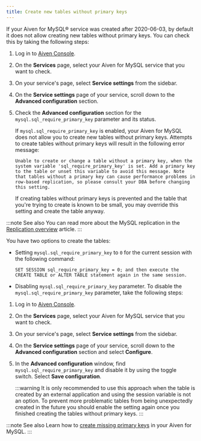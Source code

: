 ```yaml
---
title: Create new tables without primary keys
---
```


If your Aiven for MySQL® service was created after 2020-06-03, by
default it does not allow creating new tables without primary keys. You
can check this by taking the following steps:

1.  Log in to [Aiven Console](https://console.aiven.io/).

2.  On the **Services** page, select your Aiven for MySQL service that
    you want to check.

3.  On your service\'s page, select **Service settings** from the
    sidebar.

4.  On the **Service settings** page of your service, scroll down to the
    **Advanced configuration** section.

5.  Check the **Advanced configuration** section for the
    `mysql.sql_require_primary_key` parameter and its status.

    If `mysql.sql_require_primary_key` is enabled, your Aiven for MySQL
    does not allow you to create new tables without primary keys.
    Attempts to create tables without primary keys will result in the
    following error message:

    ``` 
    Unable to create or change a table without a primary key, when the system variable 'sql_require_primary_key' is set. Add a primary key to the table or unset this variable to avoid this message. Note that tables without a primary key can cause performance problems in row-based replication, so please consult your DBA before changing this setting.
    ```

    If creating tables without primary keys is prevented and the table
    that you\'re trying to create is known to be small, you may override
    this setting and create the table anyway.

:::note See also
You can read more about the MySQL replication in the
[Replication overview](/docs/products/mysql/concepts/mysql-replication#myslq-replication-overview) article.
:::

You have two options to create the tables:

-   Setting `mysql.sql_require_primary_key` to `0` for the current
    session with the following command:

    ``` shell
    SET SESSION sql_require_primary_key = 0; and then execute the CREATE TABLE or ALTER TABLE statement again in the same session.
    ```

-   Disabling `mysql.sql_require_primary_key` parameter. To disable the
    `mysql.sql_require_primary_key` parameter, take the following steps:

1.  Log in to [Aiven Console](https://console.aiven.io/).

2.  On the **Services** page, select your Aiven for MySQL service that
    you want to check.

3.  On your service\'s page, select **Service settings** from the
    sidebar.

4.  On the **Service settings** page of your service, scroll down to the
    **Advanced configuration** section and select **Configure**.

5.  In the **Advanced configuration** window, find
    `mysql.sql_require_primary_key` and disable it by using the toggle
    switch. Select **Save configuration**.

    :::warning
    It is only recommended to use this approach when the table is
    created by an external application and using the session variable is
    not an option. To prevent more problematic tables from being
    unexpectedly created in the future you should enable the setting
    again once you finished creating the tables without primary keys.
    :::

:::note See also
Learn how to
[create missing primary keys](/docs/products/mysql/howto/create-missing-primary-keys) in your Aiven for MySQL.
:::
